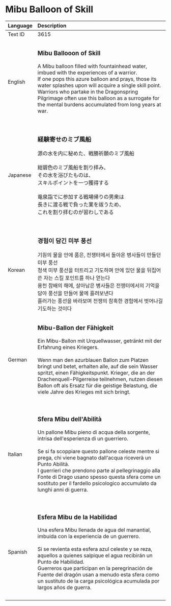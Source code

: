 # Mibu Balloon of Skill

| Language | Description |
| :------- | :---------- |
| Text ID | 3615 |
|||
| English | <h3>**Mibu Ballooon of Skill**</h3>A Mibu balloon filled with fountainhead water, imbued with the experiences of a warrior.<br>If one pops this azure balloon and prays, those its water splashes upon will acquire a single skill point.<br>Warriors who partake in the Dragonspring Pilgrimage often use this balloon as a surrogate for the mental burdens accumulated from long years at war.<h3> |
|||
| Japanese | <h3>**経験寄せのミブ風船**</h3>源の水を内に秘めた、戦勝祈願のミブ風船<br><br>紺碧色のミブ風船を割り拝み、<br>その水を浴びたものは、<br>スキルポイントを一つ獲得する<br><br>竜泉詣でに参加する戦場帰りの男衆は<br>長きに渡る戦で負った業を祓うため、<br>これを割り拝むのが習わしである<h3> |
|||
| Korean | <h3>**경험이 담긴 미부 풍선**</h3>기원의 물을 안에 품은, 전쟁터에서 돌아온 병사들이 만들던 미부 풍선<br>청색 미부 풍선을 터트리고 기도하며 안에 있던 물을 뒤집어쓴 자는 스킬 포인트를 하나 얻는다<br>용천 참배의 해에, 살아남은 병사들은 전쟁터에서의 기억을 담아 풍선을 만들어 물에 흘려보낸다<br>흘러가는 풍선을 바라보며 전쟁의 참혹한 경험에서 벗어나길 기도하는 것이다 |
|||
| German | <h3>**Mibu-Ballon der Fähigkeit**</h3>Ein Mibu-Ballon mit Urquellwasser, getränkt mit der Erfahrung eines Kriegers.<br><br>Wenn man den azurblauen Ballon zum Platzen bringt und betet, erhalten alle, auf die sein Wasser spritzt, einen Fähigkeitspunkt. Krieger, die an der Drachenquell-Pilgerreise teilnehmen, nutzen diesen Ballon oft als Ersatz für die geistige Belastung, die viele Jahre des Krieges mit sich bringt.<h3> |
|||
| Italian | <h3>**Sfera Mibu dell'Abilità**</h3>Un pallone Mibu pieno di acqua della sorgente, intrisa dell'esperienza di un guerriero.<br><br>Se si fa scoppiare questo pallone celeste mentre si prega, chi viene bagnato dall'acqua riceverà un Punto Abilità.<br>I guerrieri che prendono parte al pellegrinaggio alla Fonte di Drago usano spesso questa sfera come un sostituto per il fardello psicologico accumulato da lunghi anni di guerra.<h3> |
|||
| Spanish | <h3>**Esfera Mibu de la Habilidad**</h3>Una esfera Mibu llenada de agua del manantial, imbuida con la experiencia de un guerrero.<br><br>Si se revienta esta esfera azul celeste y se reza, aquellos a quienes salpique el agua recibirán un Punto de Habilidad.<br>Guerreros que participan en la peregrinación de Fuente del dragón usan a menudo esta sfera como un sustituto de la carga psicológica acumulada por largos años de guerra.<h3> |
